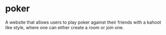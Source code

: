 # poker
A website that allows users to play poker against their friends with a kahoot like style, where one can either create a room or join one.
